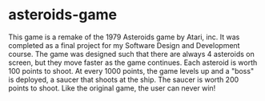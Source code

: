 # asteroids-game
This game is a remake of the 1979 Asteroids game by Atari, inc. It was completed as a final project for my Software Design and Development course. The game was designed such that there are always 4 asteroids on screen, but they move faster as the game continues. Each asteroid is worth 100 points to shoot. At every 1000 points, the game levels up and a "boss" is deployed, a saucer that shoots at the ship. The saucer is worth 200 points to shoot. Like the original game, the user can never win! 
